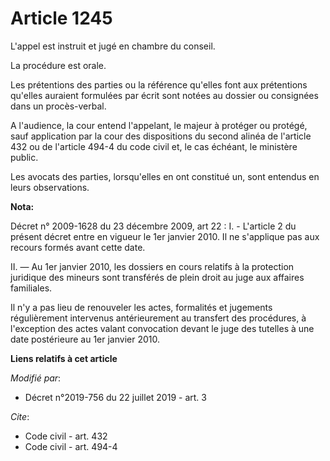 # Article 1245

L'appel est instruit et jugé en chambre du conseil. 

La procédure est orale. 

Les prétentions des parties ou la référence qu'elles font aux prétentions qu'elles auraient formulées par écrit sont notées
au dossier ou consignées dans un procès-verbal. 

A l'audience, la cour entend l'appelant, le majeur à protéger ou protégé, sauf application par la cour des dispositions du
second alinéa de l'article 432 ou de l'article 494-4 du code civil et, le cas échéant, le ministère public. 

Les avocats des parties, lorsqu'elles en ont constitué un, sont entendus en leurs observations.

**Nota:**

Décret n° 2009-1628 du 23 décembre 2009, art 22 : I. - L'article 2 du présent décret entre en vigueur le 1er janvier 2010. Il
ne s'applique pas aux recours formés avant cette date.

II. ― Au 1er janvier 2010, les dossiers en cours relatifs à la protection juridique des mineurs sont transférés de plein
droit au juge aux affaires familiales.

Il n'y a pas lieu de renouveler les actes, formalités et jugements régulièrement intervenus antérieurement au transfert des
procédures, à l'exception des actes valant convocation devant le juge des tutelles à une date postérieure au 1er janvier
2010.

**Liens relatifs à cet article**

_Modifié par_:

  - Décret n°2019-756 du 22 juillet 2019 - art. 3

_Cite_:

  - Code civil - art. 432
  - Code civil - art. 494-4
